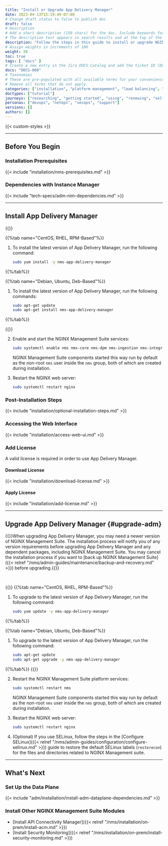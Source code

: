 ```yaml
---
title: "Install or Upgrade App Delivery Manager"
date: 2023-04-13T15:19:49-07:00
# Change draft status to false to publish doc
draft: false
# Description
# Add a short description (150 chars) for the doc. Include keywords for SEO. 
# The description text appears in search results and at the top of the doc.
description: "Follow the steps in this guide to install or upgrade NGINX Management Suite App Delivery Manager."
# Assign weights in increments of 100
weight: 30
toc: true
tags: [ "docs" ]
# Create a new entry in the Jira DOCS Catalog and add the ticket ID (DOCS-<number>) below
docs: "DOCS-000"
# Taxonomies
# These are pre-populated with all available terms for your convenience.
# Remove all terms that do not apply.
categories: ["installation", "platform management", "load balancing", "api management", "service mesh", "security", "analytics"]
doctypes: ["tutorial"]
journeys: ["researching", "getting started", "using", "renewing", "self service"]
personas: ["devops", "netops", "secops", "support"]
versions: []
authors: []
---
```


{{< custom-styles >}}

---

## Before You Begin

### Installation Prerequisites

{{< include "installation/nms-prerequisites.md" >}}

### Dependencies with Instance Manager

{{< include "tech-specs/adm-nim-dependencies.md" >}}

---

## Install App Delivery Manager

{{<tabs name="install-adm">}}

{{%tab name="CentOS, RHEL, RPM-Based"%}}

1. To install the latest version of App Delivery Manager, run the following command:

    ```bash
    sudo yum install -y nms-app-delivery-manager
    ```

{{%/tab%}}

{{%tab name="Debian, Ubuntu, Deb-Based"%}}

1. To install the latest version of App Delivery Manager, run the following commands:

    ```bash
    sudo apt-get update
    sudo apt-get install nms-app-delivery-manager
    ```

{{%/tab%}}

{{</tabs>}}

2. Enable and start the NGINX Management Suite services:

    ```bash
    sudo systemctl enable nms nms-core nms-dpm nms-ingestion nms-integrations nms-adm --now
    ```

    NGINX Management Suite components started this way run by default as the non-root `nms` user inside the `nms` group, both of which are created during installation.

3. Restart the NGINX web server:

   ```bash
   sudo systemctl restart nginx
   ```

### Post-Installation Steps

{{< include "installation/optional-installation-steps.md" >}}

### Accessing the Web Interface

{{< include "installation/access-web-ui.md" >}}

### Add License

A valid license is required in order to use App Delivery Manager.

#### Download License

{{< include "installation/download-license.md" >}}

#### Apply License

{{< include "installation/add-license.md" >}}

---

## Upgrade App Delivery Manager {#upgrade-adm}

{{<note>}}When upgrading App Delivery Manager, you may need a newer version of NGINX Management Suite. The installation process will notify you of any version requirements before upgrading App Delivery Manager and any dependent packages, including NGINX Management Suite. You may cancel the installation process if you want to [back up NGINX Management Suite]({{< relref "/nms/admin-guides/maintenance/backup-and-recovery.md" >}}) before upgrading.{{</note>}}

<br>

{{<tabs name="upgrade_adm">}}
{{%tab name="CentOS, RHEL, RPM-Based"%}}

1. To upgrade to the latest version of App Delivery Manager, run the following command:

   ```bash
   sudo yum update -y nms-app-delivery-manager
   ```

{{%/tab%}}

{{%tab name="Debian, Ubuntu, Deb-Based"%}}

1. To upgrade to the latest version of App Delivery Manager, run the following command:

   ```bash
   sudo apt-get update
   sudo apt-get upgrade -y nms-app-delivery-manager
   ```

{{%/tab%}}
{{</tabs>}}

2. Restart the NGINX Management Suite platform services:

    ```bash
    sudo systemctl restart nms
    ```

    NGINX Management Suite components started this way run by default as the non-root `nms` user inside the `nms` group, both of which are created during installation.

3. Restart the NGINX web server:

   ```bash
   sudo systemctl restart nginx
   ```

4. (Optional) If you use SELinux, follow the steps in the [Configure SELinux]({{< relref "/nms/admin-guides/configuration/configure-selinux.md" >}}) guide to restore the default SELinux labels (`restorecon`) for the files and directories related to NGINX Management suite.

---

## What's Next

### Set Up the Data Plane

{{< include "adm/installation/install-adm-dataplane-dependencies.md" >}}
### Install Other NGINX Management Suite Modules

- [Install API Connectivity Manager]({{< relref "/nms/installation/on-prem/install-acm.md" >}})
- [Install Security Monitoring]({{< relref "/nms/installation/on-prem/install-security-monitoring.md" >}})